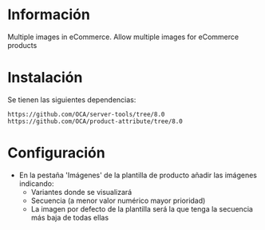 Información
===========

Multiple images in eCommerce. Allow multiple images for eCommerce products

Instalación
===========
Se tienen las siguientes dependencias:

```
https://github.com/OCA/server-tools/tree/8.0
https://github.com/OCA/product-attribute/tree/8.0
```

Configuración
===========
- En la pestaña 'Imágenes' de la plantilla de producto añadir las imágenes indicando:
    - Variantes donde se visualizará
    - Secuencia (a menor valor numérico mayor prioridad)
    - La imagen por defecto de la plantilla será la que tenga la secuencia más baja de todas ellas
